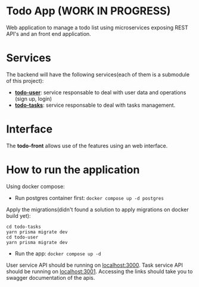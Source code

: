 # Todo App (WORK IN PROGRESS)
Web application to manage a todo list using microservices exposing REST API's and an front end application.

# Services
The backend will have the following services(each of them is a submodule of this project):
- [**todo-user**](https://github.com/Wallace-F-Rosa/todo-user): service responsable to deal with user data and operations (sign up, login)
- [**todo-tasks**](https://github.com/Wallace-F-Rosa/todo-tasks): service responsable to deal with tasks management.

# Interface
The **todo-front** allows use of the features using an web interface.

# How to run the application
Using docker compose:

- Run postgres container first:
`docker compose up -d postgres`

Apply the migrations(didn't found a solution to apply migrations on docker build yet):
```
cd todo-tasks
yarn prisma migrate dev
cd todo-user
yarn prisma migrate dev
```

- Run the app:
`docker compose up -d`

User service API should be running on [localhost:3000](localhost:3000).
Task service API should be running on [localhost:3001](localhost:3001).
Accessing the links should take you to swagger documentation of the apis.